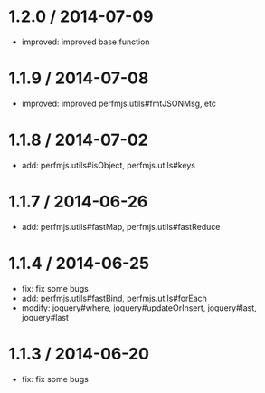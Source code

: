 
1.2.0 / 2014-07-09
==================

 * improved: improved base function

1.1.9 / 2014-07-08
==================

 * improved: improved perfmjs.utils#fmtJSONMsg, etc

1.1.8 / 2014-07-02
==================

 * add: perfmjs.utils#isObject, perfmjs.utils#keys

1.1.7 / 2014-06-26
==================

 * add: perfmjs.utils#fastMap, perfmjs.utils#fastReduce

1.1.4 / 2014-06-25
==================

 * fix: fix some bugs
 * add: perfmjs.utils#fastBind, perfmjs.utils#forEach
 * modify: joquery#where, joquery#updateOrInsert, joquery#last, joquery#last

1.1.3 / 2014-06-20
==================

 * fix: fix some bugs
